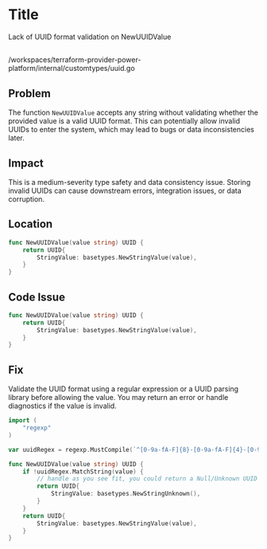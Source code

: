 # Title

Lack of UUID format validation on NewUUIDValue

##

/workspaces/terraform-provider-power-platform/internal/customtypes/uuid.go

## Problem

The function `NewUUIDValue` accepts any string without validating whether the provided value is a valid UUID format. This can potentially allow invalid UUIDs to enter the system, which may lead to bugs or data inconsistencies later.

## Impact

This is a medium-severity type safety and data consistency issue. Storing invalid UUIDs can cause downstream errors, integration issues, or data corruption.

## Location

```go
func NewUUIDValue(value string) UUID {
	return UUID{
		StringValue: basetypes.NewStringValue(value),
	}
}
```

## Code Issue

```go
func NewUUIDValue(value string) UUID {
	return UUID{
		StringValue: basetypes.NewStringValue(value),
	}
}
```

## Fix

Validate the UUID format using a regular expression or a UUID parsing library before allowing the value. You may return an error or handle diagnostics if the value is invalid.

```go
import (
	"regexp"
)

var uuidRegex = regexp.MustCompile(`^[0-9a-fA-F]{8}-[0-9a-fA-F]{4}-[0-9a-fA-F]{4}-[0-9a-fA-F]{4}-[0-9a-fA-F]{12}$`)

func NewUUIDValue(value string) UUID {
	if !uuidRegex.MatchString(value) {
		// handle as you see fit, you could return a Null/Unknown UUID
		return UUID{
			StringValue: basetypes.NewStringUnknown(),
		}
	}
	return UUID{
		StringValue: basetypes.NewStringValue(value),
	}
}
```
